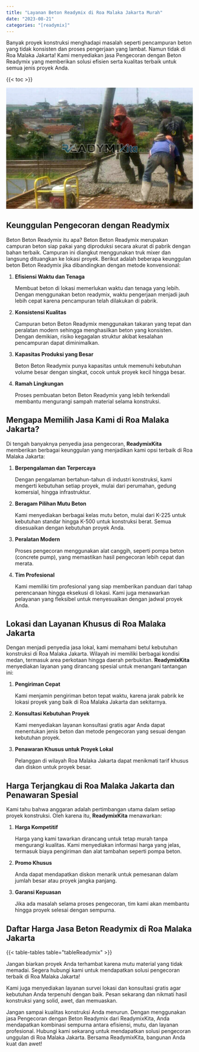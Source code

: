 ```yaml
---
title: "Layanan Beton Readymix di Roa Malaka Jakarta Murah"
date: "2023-08-21"
categories: "[readymix]"
---
```


Banyak proyek konstruksi menghadapi masalah seperti pencampuran beton yang tidak konsisten dan proses pengerjaan yang lambat. Namun tidak di Roa Malaka Jakarta! Kami menyediakan jasa Pengecoran dengan Beton Readymix yang memberikan solusi efisien serta kualitas terbaik untuk semua jenis proyek Anda.

{{< toc >}}

![Layanan Beton Readymix di Roa Malaka Jakarta Murah](/images/readymix/cor-readymix-09.jpg)

## Keunggulan Pengecoran dengan Readymix

Beton Beton Readymix itu apa? Beton Beton Readymix merupakan campuran beton siap pakai yang diproduksi secara akurat di pabrik dengan bahan terbaik. Campuran ini diangkut menggunakan truk mixer dan langsung dituangkan ke lokasi proyek. Berikut adalah beberapa keunggulan beton Beton Readymix jika dibandingkan dengan metode konvensional:

1. **Efisiensi Waktu dan Tenaga**

   Membuat beton di lokasi memerlukan waktu dan tenaga yang lebih. Dengan menggunakan beton readymix, waktu pengerjaan menjadi jauh lebih cepat karena pencampuran telah dilakukan di pabrik.

2. **Konsistensi Kualitas**

   Campuran beton Beton Readymix menggunakan takaran yang tepat dan peralatan modern sehingga menghasilkan beton yang konsisten. Dengan demikian, risiko kegagalan struktur akibat kesalahan pencampuran dapat diminimalkan.

3. **Kapasitas Produksi yang Besar**

   Beton Beton Readymix punya kapasitas untuk memenuhi kebutuhan volume besar dengan singkat, cocok untuk proyek kecil hingga besar.

4. **Ramah Lingkungan**

   Proses pembuatan beton Beton Readymix yang lebih terkendali membantu mengurangi sampah material selama konstruksi.

## Mengapa Memilih Jasa Kami di Roa Malaka Jakarta?

Di tengah banyaknya penyedia jasa pengecoran, **ReadymixKita** memberikan berbagai keunggulan yang menjadikan kami opsi terbaik di Roa Malaka Jakarta:

1. **Berpengalaman dan Terpercaya**

   Dengan pengalaman bertahun-tahun di industri konstruksi, kami mengerti kebutuhan setiap proyek, mulai dari perumahan, gedung komersial, hingga infrastruktur.

2. **Beragam Pilihan Mutu Beton**

   Kami menyediakan berbagai kelas mutu beton, mulai dari K-225 untuk kebutuhan standar hingga K-500 untuk konstruksi berat. Semua disesuaikan dengan kebutuhan proyek Anda.

3. **Peralatan Modern**

   Proses pengecoran menggunakan alat canggih, seperti pompa beton (concrete pump), yang memastikan hasil pengecoran lebih cepat dan merata.

4. **Tim Profesional**

   Kami memiliki tim profesional yang siap memberikan panduan dari tahap perencanaan hingga eksekusi di lokasi. Kami juga menawarkan pelayanan yang fleksibel untuk menyesuaikan dengan jadwal proyek Anda.

## Lokasi dan Layanan Khusus di Roa Malaka Jakarta

Dengan menjadi penyedia jasa lokal, kami memahami betul kebutuhan konstruksi di Roa Malaka Jakarta. Wilayah ini memiliki berbagai kondisi medan, termasuk area perkotaan hingga daerah perbukitan. **ReadymixKita** menyediakan layanan yang dirancang spesial untuk menangani tantangan ini:

1. **Pengiriman Cepat**

   Kami menjamin pengiriman beton tepat waktu, karena jarak pabrik ke lokasi proyek yang baik di Roa Malaka Jakarta dan sekitarnya.

2. **Konsultasi Kebutuhan Proyek**

   Kami menyediakan layanan konsultasi gratis agar Anda dapat menentukan jenis beton dan metode pengecoran yang sesuai dengan kebutuhan proyek.

3. **Penawaran Khusus untuk Proyek Lokal**

   Pelanggan di wilayah Roa Malaka Jakarta dapat menikmati tarif khusus dan diskon untuk proyek besar.

## Harga Terjangkau di Roa Malaka Jakarta dan Penawaran Spesial

Kami tahu bahwa anggaran adalah pertimbangan utama dalam setiap proyek konstruksi. Oleh karena itu, **ReadymixKita** menawarkan:

1. **Harga Kompetitif**

   Harga yang kami tawarkan dirancang untuk tetap murah tanpa mengurangi kualitas. Kami menyediakan informasi harga yang jelas, termasuk biaya pengiriman dan alat tambahan seperti pompa beton.

2. **Promo Khusus**

   Anda dapat mendapatkan diskon menarik untuk pemesanan dalam jumlah besar atau proyek jangka panjang.

3. **Garansi Kepuasan**

   Jika ada masalah selama proses pengecoran, tim kami akan membantu hingga proyek selesai dengan sempurna.

## Daftar Harga Jasa Beton Readymix di Roa Malaka Jakarta

{{< table-tables table="tableReadymix" >}}

Jangan biarkan proyek Anda terhambat karena mutu material yang tidak memadai. Segera hubungi kami untuk mendapatkan solusi pengecoran terbaik di Roa Malaka Jakarta!

Kami juga menyediakan layanan survei lokasi dan konsultasi gratis agar kebutuhan Anda terpenuhi dengan baik. Pesan sekarang dan nikmati hasil konstruksi yang solid, awet, dan memuaskan.

Jangan sampai kualitas konstruksi Anda menurun. Dengan menggunakan jasa Pengecoran dengan Beton Readymix dari ReadymixKita, Anda mendapatkan kombinasi sempurna antara efisiensi, mutu, dan layanan profesional. Hubungi kami sekarang untuk mendapatkan solusi pengecoran unggulan di Roa Malaka Jakarta. Bersama ReadymixKita, bangunan Anda kuat dan awet!